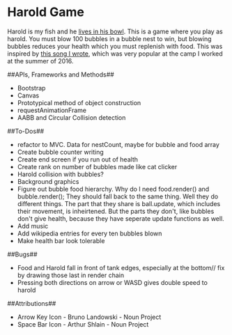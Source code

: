 # Harold Game
Harold is my fish and he [lives in his bowl](https://taylornodell.bandcamp.com/track/harolds-song). This is a game where you play as harold. You must blow 100 bubbles in a bubble nest to win, but blowing bubbles reduces your health which you must replenish with food. This was inspired by [this song I wrote](https://taylornodell.bandcamp.com/track/harolds-song), which was very popular at the camp I worked at the summer of 2016.

##APIs, Frameworks and Methods##
* Bootstrap
* Canvas
* Prototypical method of object construction
* requestAnimationFrame
* AABB and Circular Collision detection

##To-Dos##
* refactor to  MVC. Data for nestCount, maybe for bubble and food array
* Create bubble counter writing
* Create end screen if you run out of health
* Create rank on number of bubbles made like cat clicker
* Harold collision with bubbles?
* Background graphics
* Figure out bubble food hierarchy. Why do I need food.render() and bubble.render(); They should fall back to the same thing. Well they do different things. The part that they share is ball.update, which includes their movement, is inheirtened. But the parts they don't, like bubbles don't give health, because they have seperate update functions as well.
* Add music
* Add wikipedia entries for every ten bubbles blown
* Make health bar look tolerable

##Bugs##
* Food and Harold fall in front of tank edges, especially at the bottom// fix by drawing those last in render chain
* Pressing both directions on arrow or WASD gives double speed to harold

##Attributions##
* Arrow Key Icon - Bruno Landowski - Noun Project
* Space Bar Icon - Arthur Shlain - Noun Project
